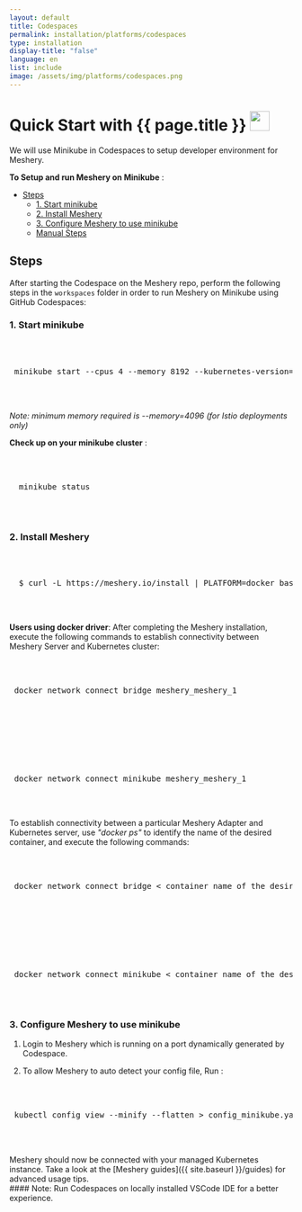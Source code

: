 ```yaml
---
layout: default
title: Codespaces
permalink: installation/platforms/codespaces
type: installation
display-title: "false"
language: en
list: include
image: /assets/img/platforms/codespaces.png
---
```




<h1>Quick Start with {{ page.title }} <img src="{{ page.image }}" style="width:35px;height:35px;" /></h1>

We will use Minikube in Codespaces to setup developer environment for Meshery.

**To Setup and run Meshery on Minikube** :

- [Steps](#steps)
  - [1. Start minikube](#1-start-minikube)
  - [2. Install Meshery](#2-install-meshery)
  - [3. Configure Meshery to use minikube](#3-configure-meshery-to-use-minikube)
  - [Manual Steps](#manual-steps)

## Steps

After starting the Codespace on the Meshery repo, perform the following steps in the `workspaces` folder in order to run Meshery on Minikube using GitHub Codespaces:

### 1. Start minikube

 <pre class="codeblock-pre"><div class="codeblock">
 <div class="clipboardjs">
 minikube start --cpus 4 --memory 8192 --kubernetes-version=v1.16.1
 </div></div>
 </pre>

_Note: minimum memory required is --memory=4096 (for Istio deployments only)_

**Check up on your minikube cluster** :

<pre class="codeblock-pre"><div class="codeblock">
 <div class="clipboardjs">
  minikube status 
 </div></div>
 </pre>

### 2. Install Meshery

<pre class="codeblock-pre"><div class="codeblock">
 <div class="clipboardjs">
  $ curl -L https://meshery.io/install | PLATFORM=docker bash - 
 </div></div>
 </pre>
<!-- Follow the [installation steps](/installation/quick-start) to setup the mesheryctl CLI and install Meshery. -->
**Users using docker driver**:
After completing the Meshery installation, execute the following commands to establish connectivity between Meshery Server and Kubernetes cluster:

 <pre class="codeblock-pre"><div class="codeblock">
 <div class="clipboardjs">
 docker network connect bridge meshery_meshery_1
 </div></div>
 </pre>

<br/>

<pre class="codeblock-pre"><div class="codeblock">
 <div class="clipboardjs">
 docker network connect minikube meshery_meshery_1
 </div></div>
 </pre>

To establish connectivity between a particular Meshery Adapter and Kubernetes server, use _"docker ps"_ to identify the name of the desired container, and execute the following commands:

<pre class="codeblock-pre"><div class="codeblock">
 <div class="clipboardjs">
 docker network connect bridge &#60; container name of the desired adapter &#62;
 </div></div>
 </pre>

<br/>

 <pre class="codeblock-pre"><div class="codeblock">
 <div class="clipboardjs">
 docker network connect minikube &#60; container name of the desired adapter &#62;
 </div></div>
 </pre>

### 3. Configure Meshery to use minikube

1. Login to Meshery which is running on a port dynamically generated by Codespace.

2. To allow Meshery to auto detect your config file, Run :
 <pre class="codeblock-pre"><div class="codeblock">
 <div class="clipboardjs">
 kubectl config view --minify --flatten > config_minikube.yaml
 </div></div>
</pre>

<br />
Meshery should now be connected with your managed Kubernetes instance. Take a look at the [Meshery guides]({{ site.baseurl }}/guides) for advanced usage tips.

<br />
#### Note: Run Codespaces on locally installed VSCode IDE for a better experience.